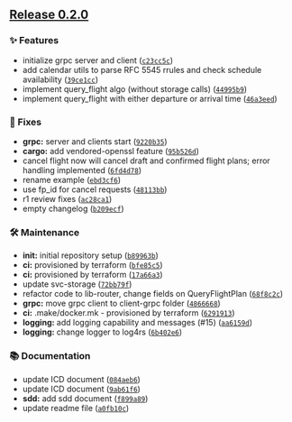 ## [Release 0.2.0](https://github.com/Arrow-air/svc-scheduler/releases/tag/v0.2.0)

### ✨ Features

- initialize grpc server and client ([`c23cc5c`](https://github.com/Arrow-air/svc-scheduler/commit/c23cc5ced93a28cc10244595f364a8a74cfb15ca))
- add calendar utils to parse RFC 5545 rrules and check schedule availability ([`39ce1cc`](https://github.com/Arrow-air/svc-scheduler/commit/39ce1ccdc4b72e617612f3a64fcc33dc5f9b0fb6))
- implement query_flight algo (without storage calls) ([`44995b9`](https://github.com/Arrow-air/svc-scheduler/commit/44995b91007a9326fdfc9085403c712e27c6f335))
- implement query_flight with either departure or arrival time ([`46a3eed`](https://github.com/Arrow-air/svc-scheduler/commit/46a3eed2ac642670fae78641571dedbcb99eeb33))

### 🐛 Fixes

-  **grpc:** server and clients start ([`9220b35`](https://github.com/Arrow-air/svc-scheduler/commit/9220b3548fb7c8682633f7d15d7d3af0e84115f6))
-  **cargo:** add vendored-openssl feature ([`95b526d`](https://github.com/Arrow-air/svc-scheduler/commit/95b526db43357dc3884946af2a51d2945d27dbbc))
- cancel flight now will cancel draft and confirmed flight plans; error handling implemented ([`6fd4d78`](https://github.com/Arrow-air/svc-scheduler/commit/6fd4d7810ef46f0de0e3594c470f80b2f7496516))
- rename example ([`ebd3cf6`](https://github.com/Arrow-air/svc-scheduler/commit/ebd3cf67e56fa5e0d94a57fffc90ca4a45335eb9))
- use fp_id for cancel requests ([`48113bb`](https://github.com/Arrow-air/svc-scheduler/commit/48113bb6706b1fef2b8de5ea222e6de371dfba35))
- r1 review fixes ([`ac28ca1`](https://github.com/Arrow-air/svc-scheduler/commit/ac28ca197bdbb18f583659144a79e5940ef888c8))
- empty changelog ([`b209ecf`](https://github.com/Arrow-air/svc-scheduler/commit/b209ecf524f26f863b58775d324a28946277fc48))

### 🛠 Maintenance

-  **init:** initial repository setup ([`b89963b`](https://github.com/Arrow-air/svc-scheduler/commit/b89963b838f66d6e13422d8884efd4660e489bbf))
-  **ci:** provisioned by terraform ([`bfe85c5`](https://github.com/Arrow-air/svc-scheduler/commit/bfe85c5ed82d8732e45486a1616902f38a737359))
-  **ci:** provisioned by terraform ([`17a66a3`](https://github.com/Arrow-air/svc-scheduler/commit/17a66a32b49ff2a03c91577eb6b833c8bd76054a))
- update svc-storage ([`72bb79f`](https://github.com/Arrow-air/svc-scheduler/commit/72bb79f64be955a133aba66690fa32eab9fe2436))
- refactor code to lib-router, change fields on QueryFlightPlan ([`68f8c2c`](https://github.com/Arrow-air/svc-scheduler/commit/68f8c2c59dcb6e52916c1537a2bfd764cf47a3e0))
-  **grpc:** move grpc client to client-grpc folder ([`4866668`](https://github.com/Arrow-air/svc-scheduler/commit/4866668b39bf3f7f60b693162c3483eafed1bf0c))
-  **ci:** .make/docker.mk - provisioned by terraform ([`6291913`](https://github.com/Arrow-air/svc-scheduler/commit/6291913171919fd9f3c5ba88af3744e36cfd7dab))
-  **logging:** add logging capability and messages (#15) ([`aa6159d`](https://github.com/Arrow-air/svc-scheduler/commit/aa6159d20fe3e46f751bf93090635fa96b3408b8))
-  **logging:** change logger to log4rs ([`6b402e6`](https://github.com/Arrow-air/svc-scheduler/commit/6b402e667b7ddcda0dc555f23c343c10149159b4))

### 📚 Documentation

- update ICD document ([`084aeb6`](https://github.com/Arrow-air/svc-scheduler/commit/084aeb64da97fd00b4ed093eb69d381570b1777a))
- update ICD document ([`9ab61f6`](https://github.com/Arrow-air/svc-scheduler/commit/9ab61f60c0a93f8f6a3768d21c927dff1024e370))
-  **sdd:** add sdd document ([`f899a89`](https://github.com/Arrow-air/svc-scheduler/commit/f899a89d820b4e5c2a817a4c5929cca98ed6a403))
- update readme file ([`a0fb10c`](https://github.com/Arrow-air/svc-scheduler/commit/a0fb10c3ae5e9e94ba798bc3dfc6acab1740d5bc))



